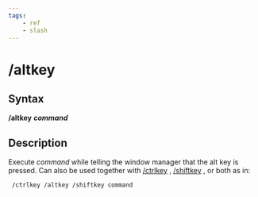 ```yaml
---
tags:
    - ref
    - slash
---
```

# /altkey

## Syntax

**/altkey** _**command**_

## Description

Execute _command_ while telling the window manager that the alt key is pressed. Can also be used together with [/ctrlkey](ctrlkey.md) , [/shiftkey](shiftkey.md) , or both as in:

```text
 /ctrlkey /altkey /shiftkey command
```
